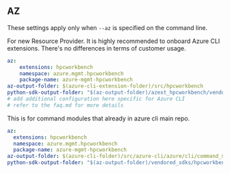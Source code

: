 ## AZ

These settings apply only when `--az` is specified on the command line.

For new Resource Provider. It is highly recommended to onboard Azure CLI extensions. There's no differences in terms of customer usage. 

``` yaml $(az) && $(target-mode) != 'core'
az:
    extensions: hpcworkbench
    namespace: azure.mgmt.hpcworkbench
    package-name: azure-mgmt-hpcworkbench
az-output-folder: $(azure-cli-extension-folder)/src/hpcworkbench
python-sdk-output-folder: "$(az-output-folder)/azext_hpcworkbench/vendored_sdks/hpcworkbench"
# add additional configuration here specific for Azure CLI
# refer to the faq.md for more details
```



This is for command modules that already in azure cli main repo. 
``` yaml $(az) && $(target-mode) == 'core'
az:
  extensions: hpcworkbench
  namespace: azure.mgmt.hpcworkbench
  package-name: azure-mgmt-hpcworkbench
az-output-folder: $(azure-cli-folder)/src/azure-cli/azure/cli/command_modules/hpcworkbench
python-sdk-output-folder: "$(az-output-folder)/vendored_sdks/hpcworkbench"
``` 